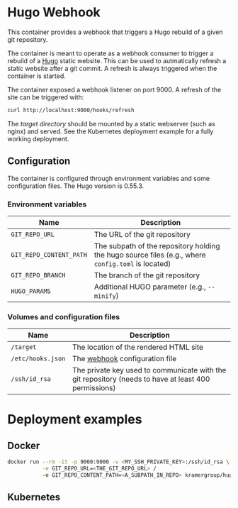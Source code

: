 # Hugo Webhook

This container provides a webhook that triggers a Hugo rebuild of a given git repository.

The container is meant to operate as a webhook consumer to trigger a rebuild of a [Hugo](https://http://gohugo.io) static website.
This can be used to autmatically refresh a static website after a git commit. A refresh is always triggered when the container is
started.

The container exposed a webhook listener on port 9000. A refresh of the site can be triggered with:

```bash
curl http://localhost:9000/hooks/refresh
```



The *target directory* should be mounted by a static
webserver (such as nginx) and served. See the Kubernetes deployment example for a fully working deployment.

## Configuration

The container is configured through environment variables and some configuration files. The Hugo version is 0.55.3.

### Environment variables

| Name                    | Description                                                                                        |
| ----------------------- | -------------------------------------------------------------------------------------------------- |
| `GIT_REPO_URL`          | The URL of the git repository                                                                      |
| `GIT_REPO_CONTENT_PATH` | The subpath of the repository holding the hugo source files (e.g., where `config.toml` is located) |
| `GIT_REPO_BRANCH`       | The branch of the git repository                                                                   |
| `HUGO_PARAMS`           | Additional HUGO parameter (e.g., `--minify`)                                                       |

### Volumes and configuration files

| Name              | Description                                                                                          |
| ----------------- | ---------------------------------------------------------------------------------------------------- |
| `/target`         | The location of the rendered HTML site                                                               |
| `/etc/hooks.json` | The [webhook](https://github.com/adnanh/webhook) configuration file                                  |
| `/ssh/id_rsa`     | The private key used to communicate with the git repository (needs to have at least 400 permissions) |

# Deployment examples

## Docker

```bash
docker run --rm -it -p 9000:9000 -v <MY_SSH_PRIVATE_KEY>:/ssh/id_rsa \
           -e GIT_REPO_URL=<THE_GIT_REPO_URL> /
           -e GIT_REPO_CONTENT_PATH=<A_SUBPATH_IN_REPO> kramergroup/hugo
```

## Kubernetes

